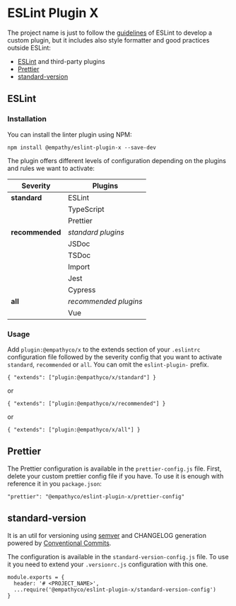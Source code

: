 # ESLint Plugin X

The project name is just to follow the 
[guidelines](https://eslint.org/docs/developer-guide/working-with-plugins) of ESLint to develop a
custom plugin, but it includes also style formatter and good practices outside ESLint:
*  [ESLint](https://eslint.org/) and third-party plugins
*  [Prettier](https://prettier.io/)
*  [standard-version](https://github.com/conventional-changelog/standard-version)

## ESLint

### Installation

You can install the linter plugin using NPM:

```
npm install @empathy/eslint-plugin-x --save-dev
```

The plugin offers different levels of configuration depending on the plugins and rules we want to
activate:

| Severity    	    | Plugins             	|
|------------------	|---------------------	|
| **standard**    	| ESLint              	|
|             	    | TypeScript          	|
|             	    | Prettier            	|
| **recommended** 	| _standard plugins_    |
|             	    | JSDoc               	|
|             	    | TSDoc               	|
|             	    | Import              	|
|             	    | Jest                	|
|             	    | Cypress             	|
| **all**         	| _recommended plugins_ |
|             	    | Vue                 	|

### Usage

Add `plugin:@empathyco/x` to the extends section of your `.eslintrc` configuration file followed by
the severity config that you want to activate `standard`, `recommended` or `all`. You can omit the
`eslint-plugin-` prefix. 

```
{ "extends": ["plugin:@empathyco/x/standard"] }
```
or
```
{ "extends": ["plugin:@empathyco/x/recommended"] }
```
or
```
{ "extends": ["plugin:@empathyco/x/all"] }
```

## Prettier

The Prettier configuration is available in the `prettier-config.js` file. First, delete
your custom prettier config file if you have. To use it is enough with reference it in you
`package.json`:
 
```
"prettier": "@empathyco/eslint-plugin-x/prettier-config"
```

## standard-version

It is an util for versioning using [semver](https://semver.org/) and CHANGELOG generation powered
by [Conventional Commits](https://www.conventionalcommits.org/).

The configuration is available in the `standard-version-config.js` file. To use it you need to
extend your `.versionrc.js` configuration with this one.

```
module.exports = {
  header: '# <PROJECT_NAME>',
  ...require('@empathyco/eslint-plugin-x/standard-version-config')
}
```
